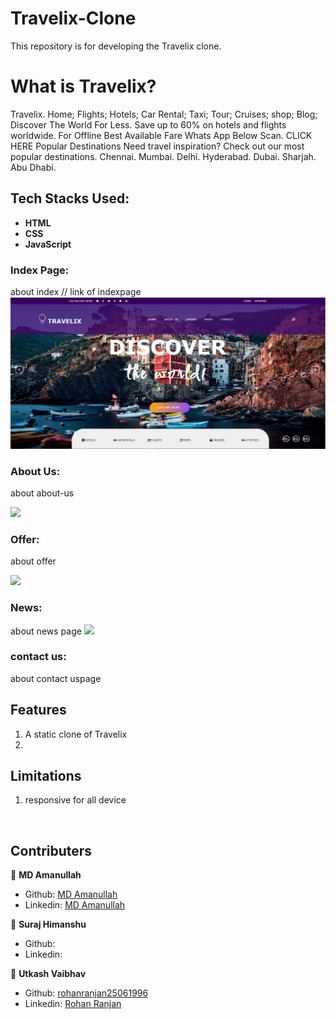 # Travelix-Clone
This repository is for developing the Travelix clone.





# What is Travelix?

Travelix. Home; Flights; Hotels; Car Rental; Taxi; Tour; Cruises; shop; Blog; Discover The World For Less. Save up to 60% on hotels and flights worldwide. For Offline Best Available Fare Whats App Below Scan. CLICK HERE Popular Destinations Need travel inspiration? Check out our most popular destinations. Chennai. Mumbai. Delhi. Hyderabad. Dubai. Sharjah. Abu Dhabi.


## Tech Stacks Used:
 
- **HTML**
- **CSS**
- **JavaScript**

### **Index Page:**

about index
// link of indexpage
<img src="https://github.com/Amanullah21/Travelix-Clone/blob/main/images/index.PNG">



### **About Us:**

about about-us

<img src="about.png">

### **Offer:**

about offer

<img src="offer.png">

### **News:**

about news page
<img src="new-page.png">

### **contact us:**

about contact uspage
## Features

1. A static clone of Travelix
2. <br>

## Limitations

1. responsive for all device

<br>


## Contributers

 👤 **MD Amanullah**

- Github: [MD Amanullah](https://github.com/Amanullah21)
- Linkedin: [MD Amanullah
](https://www.linkedin.com/mwlite/in/md-amanullah-0239691798)


👤 **Suraj Himanshu**

- Github: 
- Linkedin:

👤 **Utkash Vaibhav**

- Github: [rohanranjan25061996](https://github.com/rohanranjan25061996)
- Linkedin: [Rohan Ranjan](www.linkedin.com/in/rohan-ranjan-3a3048130)
